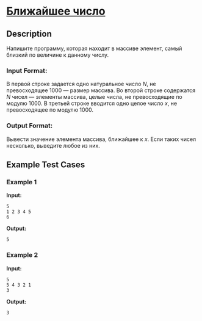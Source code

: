 # [Ближайшее число](link)

## Description

Напишите программу, которая находит в массиве элемент, самый близкий по величине к данному числу.
### Input Format:

В первой строке задается одно натуральное число $N$, не превосходящее 1000 — размер массива. Во второй строке содержатся $N$ чисел — элементы массива, целые числа, не превосходящие по модулю 1000. В третьей строке вводится одно целое число $x$, не превосходящее по модулю 1000.

### Output Format:

Вывести значение элемента массива, ближайшее к $x$. Если таких чисел несколько, выведите любое из них.

## Example Test Cases

### Example 1

**Input:**
```
5
1 2 3 4 5
6

```

**Output:**
```
5

```

### Example 2

**Input:**
```
5
5 4 3 2 1
3

```

**Output:**
```
3

```

